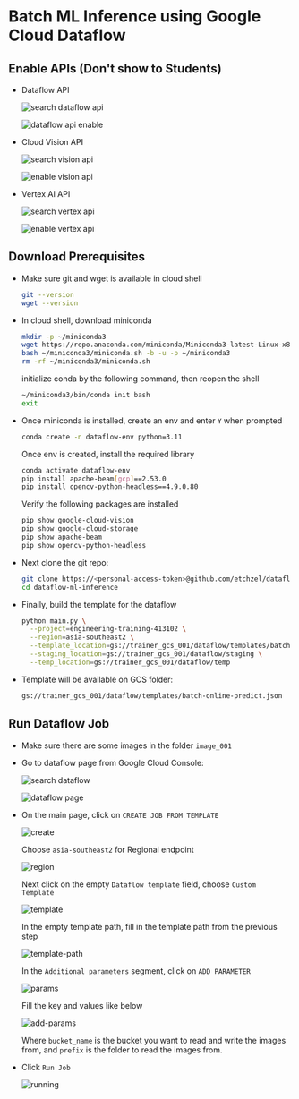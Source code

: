 # Batch ML Inference using Google Cloud Dataflow

## Enable APIs (Don't show to Students)

- Dataflow API

  ![search dataflow api](./guide_images/chrome_i9hdl3sjN9.png)

  ![dataflow api enable](./guide_images/chrome_lmjGfn0MiK.png)

- Cloud Vision API

  ![search vision api](./guide_images/chrome_UzVGnqoeSK.png)

  ![enable vision api](./guide_images/chrome_7qQ7xOOuFY.png)

- Vertex AI API

  ![search vertex api](./guide_images/chrome_ep9LsPqynA.png)

  ![enable vertex api](./guide_images/chrome_BTUXzifZQf.png)

## Download Prerequisites

- Make sure git and wget is available in cloud shell

  ```bash
  git --version
  wget --version
  ```

- In cloud shell, download miniconda

  ```bash
  mkdir -p ~/miniconda3
  wget https://repo.anaconda.com/miniconda/Miniconda3-latest-Linux-x86_64.sh -O ~/miniconda3/miniconda.sh
  bash ~/miniconda3/miniconda.sh -b -u -p ~/miniconda3
  rm -rf ~/miniconda3/miniconda.sh
  ```

  initialize conda by the following command, then reopen the shell

  ```bash
  ~/miniconda3/bin/conda init bash
  exit
  ```

- Once miniconda is installed, create an env and enter `Y` when prompted

  ```bash
  conda create -n dataflow-env python=3.11
  ```

  Once env is created, install the required library

  ```bash
  conda activate dataflow-env
  pip install apache-beam[gcp]==2.53.0
  pip install opencv-python-headless==4.9.0.80
  ```

  Verify the following packages are installed

  ```bash
  pip show google-cloud-vision
  pip show google-cloud-storage
  pip show apache-beam
  pip show opencv-python-headless
  ```

- Next clone the git repo:

  ```bash
  git clone https://<personal-access-token>@github.com/etchzel/dataflow-ml-inference.git
  cd dataflow-ml-inference
  ```

- Finally, build the template for the dataflow

  ```bash
  python main.py \
    --project=engineering-training-413102 \
    --region=asia-southeast2 \
    --template_location=gs://trainer_gcs_001/dataflow/templates/batch-online-predict.json \
    --staging_location=gs://trainer_gcs_001/dataflow/staging \
    --temp_location=gs://trainer_gcs_001/dataflow/temp
  ```

- Template will be available on GCS folder:

  ```bash
  gs://trainer_gcs_001/dataflow/templates/batch-online-predict.json
  ```

## Run Dataflow Job

- Make sure there are some images in the folder `image_001`

- Go to dataflow page from Google Cloud Console:

  ![search dataflow](./guide_images/chrome_yEbQNPxXeI.png)

  ![dataflow page](./guide_images/dataflow-page.png)

- On the main page, click on `CREATE JOB FROM TEMPLATE`

  ![create](./guide_images/create-job.png)

  Choose `asia-southeast2` for Regional endpoint

  ![region](./guide_images/regional-endpoint.png)

  Next click on the empty `Dataflow template` field, choose `Custom Template`

  ![template](./guide_images/template.png)

  In the empty template path, fill in the template path from the previous step

  ![template-path](./guide_images/template-path.png)

  In the `Additional parameters` segment, click on `ADD PARAMETER`

  ![params](./guide_images/add-params.png)

  Fill the key and values like below

  ![add-params](./guide_images/param-values.png)

  Where `bucket_name` is the bucket you want to read and write the images from, and `prefix` is the folder to read the images from.

- Click `Run Job`

  ![running](./guide_images/display.png)
